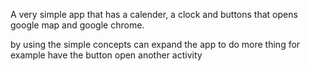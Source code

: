 A very simple app that has a calender, a clock and buttons that opens google map and google chrome.

by using the simple concepts can expand the app to do more thing for example have the button open another activity